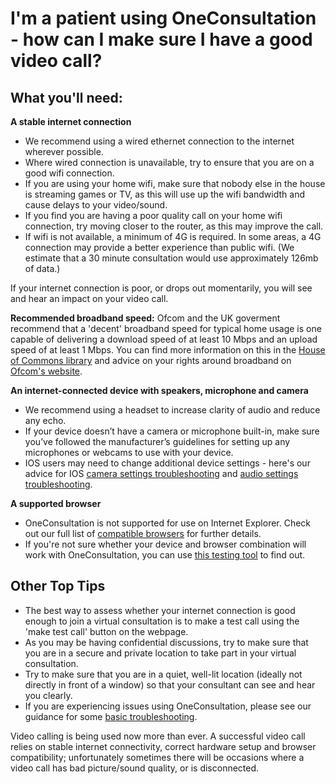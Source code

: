# I'm a patient using OneConsultation - how can I make sure I have a good video call? 

## What you'll need: 

**A stable internet connection**   
* We recommend using a wired ethernet connection to the internet wherever possible.
* Where wired connection is unavailable, try to ensure that you are on a good wifi connection.
* If you are using your home wifi, make sure that nobody else in the house is streaming games or TV, as this will use up the wifi bandwidth and cause delays to your video/sound. 
* If you find you are having a poor quality call on your home wifi connection, try moving closer to the router, as this may improve the call.
* If wifi is not available, a minimum of 4G is required. In some areas, a 4G connection may provide a better experience than public wifi. (We estimate that a 30 minute consultation would use approximately 126mb of data.)

If your internet connection is poor, or drops out momentarily, you will see and hear an impact on your video call. 

**Recommended broadband speed:** 
Ofcom and the UK goverment recommend that a 'decent' broadband speed for typical home usage is one capable of delivering a download speed of at least 10 Mbps and an upload speed of at least 1 Mbps. You can find more information on this in the [House of Commons library](https://commonslibrary.parliament.uk/constituency-casework/broadband-faqs/) and  advice on your rights around broadband on [Ofcom's website](https://www.ofcom.org.uk/phones-telecoms-and-internet/advice-for-consumers/broadband-uso-need-to-know).

**An internet-connected device with speakers, microphone and camera** 
* We recommend using a headset to increase clarity of audio and reduce any echo. 
* If your device doesn’t have a camera or microphone built-in, make sure you’ve followed the manufacturer’s guidelines for setting up any microphones or webcams to use with your device.
* IOS users may need to change additional device settings - here's our advice for IOS [camera settings troubleshooting](ios134error.md) and [audio settings troubleshooting](iosAudioIssue.md).

**A supported browser** 
* OneConsultation is not supported for use on Internet Explorer. Check out our full list of [compatible browsers](browsers.md) for further details. 
* If you're not sure whether your device and browser combination will work with OneConsultation, you can use [this testing tool](https://test.webrtc.org/) to find out. 

## Other Top Tips 
* The best way to assess whether your internet connection is good enough to join a virtual consultation is to make a test call using the 'make test call' button on the webpage. 
* As you may be having confidential discussions, try to make sure that you are in a secure and private location to take part in your virtual consultation.
* Try to make sure that you are in a quiet, well-lit location (ideally not directly in front of a window) so that your consultant can see and hear you clearly. 
* If you are experiencing issues using OneConsultation, please see our guidance for some [basic troubleshooting](public-troubleshooting.md).

Video calling is being used now more than ever. A successful video call relies on stable internet connectivity, correct hardware setup and browser compatibility; unfortunately sometimes there will be occasions where a video call has bad picture/sound quality, or is disconnected. 

